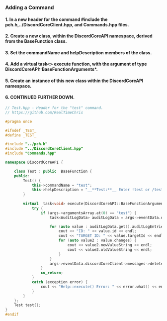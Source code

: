 ### **Adding a Command**
#### 1. In a new header for the command #include the pch.h,../DiscordCoreClient.hpp, and Commands.hpp files.
#### 2. Create a new class, within the DiscordCoreAPI namespace, derived from the BaseFunction class.
#### 3. Set the commandName and helpDescription members of the class.
#### 4. Add a virtual task<<void>> execute function, with the argument of type DiscordCoreAPI::BaseFunctionArguments*.
#### 5. Create an instance of this new class within the DiscordCoreAPI namespace.
#### 6. CONTINUED FURTHER DOWN.

```C++
// Test.hpp - Header for the "test" command.
// https://github.com/RealTimeChris

#pragma once

#ifndef _TEST_
#define _TEST_

#include "../pch.h"
#include "../DiscordCoreClient.hpp"
#include "Commands.hpp"

namespace DiscordCoreAPI {

	class Test : public  BaseFunction {
	public:
		Test() {
			this->commandName = "test";
			this->helpDescription = "__**Test:**__ Enter !test or /test to run this command!";
		}
	
		virtual  task<void> execute(DiscordCoreAPI::BaseFunctionArguments* args) {
			try {
				if (args->argumentsArray.at(0) == "test") {
					task<AuditLogData> auditLogData = args->eventData.discordCoreClient->guilds->getAuditLogDataAsync({ .actionType = DiscordCoreAPI::AuditLogEvent::ROLE_UPDATE, .guildId = args->eventData.getGuildId(), .limit = 25,   .userId = args->eventData.getAuthorId() });

					for (auto value : auditLogData.get().auditLogEntries) {
						cout << "ID: " << value.id << endl;
						cout << "TARGET ID: " << value.targetId << endl;
						for (auto value2 : value.changes) {
							cout << value2.newValueString << endl;
							cout << value2.oldValueString << endl;
						}
					}
					args->eventData.discordCoreClient->messages->deleteMessasgeBulkAsync({ .deletePinned = false,.channelId = args->eventData.getChannelId(),.limit = 25, .beforeThisId = args->eventData.getMessageId() }).get();
				}
				co_return;
			}
			catch (exception error) {
				cout << "Help::execute() Error: " << error.what() << endl << endl;
			}
		}
	};
	Test test{};
}
#endif
```
